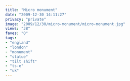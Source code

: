 ```yaml
---
title: "Micro monument"
date: "2009-12-30 14:11:27"
privacy: "private"
image: "2009/12/30/micro-monument/micro-monument.jpg"
views: "38"
faves: "0"
tags:
- "england"
- "london"
- "monument"
- "statue"
- "tilt shift"
- "ts-e"
- "uk"
---
```

<a href="http://www.phillprice.com/2009/12/30/micro-monument" rel="nofollow"></a>
